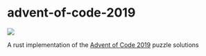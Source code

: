 # advent-of-code-2019

![](https://github.com/amy-keibler/advent-of-code-2019/workflows/Rust/badge.svg)

A rust implementation of the [Advent of Code 2019](https://adventofcode.com/2019) puzzle solutions
